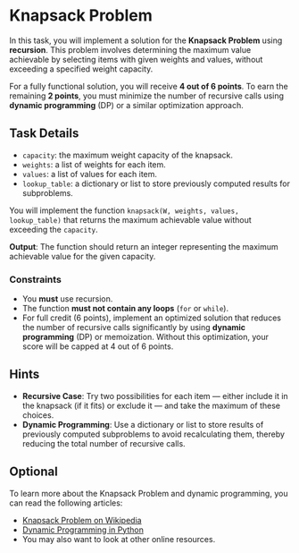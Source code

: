 # Knapsack Problem

In this task, you will implement a solution for the **Knapsack Problem** using **recursion**. This problem involves
determining the maximum value achievable by selecting items with given weights and values, without exceeding a specified
weight capacity.

For a fully functional solution, you will receive **4 out of 6 points**. To earn the remaining **2 points**, you must
minimize the number of recursive calls using **dynamic programming** (DP) or a similar optimization approach.

## Task Details

- `capacity`: the maximum weight capacity of the knapsack.
- `weights`: a list of weights for each item.
- `values`: a list of values for each item.
- `lookup_table`: a dictionary or list to store previously computed results for subproblems.

You will implement the function `knapsack(W, weights, values, lookup_table)` that returns the maximum achievable value
without exceeding the `capacity`.

**Output**: The function should return an integer representing the maximum achievable value for the given capacity.

### Constraints

- You **must** use recursion.
- The function **must not contain any loops** (`for` or `while`).
- For full credit (6 points), implement an optimized solution that reduces the number of recursive calls significantly
  by using **dynamic programming** (DP) or memoization. Without this optimization, your score will be capped at 4 out of
  6 points.

## Hints

- **Recursive Case**: Try two possibilities for each item — either include it in the knapsack (if it fits) or exclude
  it — and take the maximum of these choices.
- **Dynamic Programming**: Use a dictionary or list to store results of previously computed subproblems to avoid
  recalculating them, thereby reducing the total number of recursive calls.

## Optional

To learn more about the Knapsack Problem and dynamic programming, you can read the following articles:

- [Knapsack Problem on Wikipedia](https://en.wikipedia.org/wiki/Knapsack_problem#Dynamic_programming)
- [Dynamic Programming in Python](https://realpython.com/python-thinking-recursively/#memoization-and-dynamic-programming)
- You may also want to look at other online resources.
